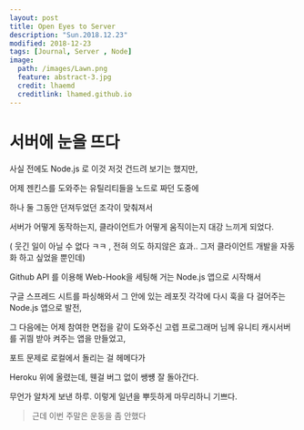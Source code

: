 ```yaml
---
layout: post
title: Open Eyes to Server
description: "Sun.2018.12.23"
modified: 2018-12-23
tags: [Journal, Server , Node]
image:
  path: /images/Lawn.png
  feature: abstract-3.jpg
  credit: lhaemd
  creditlink: lhamed.github.io
---
```


# 서버에 눈을 뜨다

사실 전에도 Node.js 로 이것 저것 건드려 보기는 했지만, 

어제 젠킨스를 도와주는 유틸리티들을 노드로 짜던 도중에 

하나 둘 그동안 던져두었던 조각이 맞춰져서 

서버가 어떻게 동작하는지, 클라이언트가 어떻게 움직이는지 대강 느끼게 되었다.

( 웃긴 일이 아닐 수 없다 ㅋㅋ , 전혀 의도 하지않은 효과.. 그저 클라이언트 개발을 자동화 하고 싶었을 뿐인데)

Github API 를 이용해 Web-Hook을 세팅해 거는 Node.js 앱으로 시작해서   

구글 스프레드 시트를 파싱해와서 그 안에 있는 레포짓 각각에 다시 훅을 다 걸어주는 Node.js 앱으로 발전,

그 다음에는 어제 참여한 면접을 같이 도와주신 고렙 프로그래머 님께 유니티 캐시서버를 귀띔 받아 켜주는 앱을 만들었고, 

포트 문제로 로컬에서 돌리는 걸 헤메다가 

Heroku 위에 올렸는데, 웬걸 버그 없이 쌩썡 잘 돌아간다. 

무언가 알차게 보낸 하루. 이렇게 일년을 뿌듯하게 마무리하니 기쁘다. 

> 근데 이번 주말은 운동을 좀 안했다 


